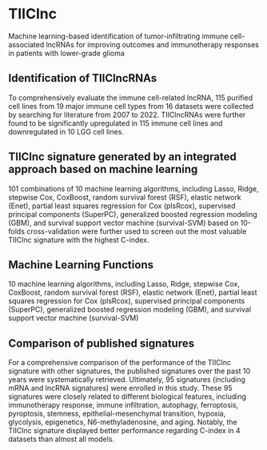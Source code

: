 # TIIClnc
 Machine learning-based identification of tumor-infiltrating immune cell-associated lncRNAs for improving outcomes and immunotherapy responses in patients with lower-grade glioma

## Identification of TIIClncRNAs

To comprehensively evaluate the immune cell-related lncRNA, 115 purified cell lines from 19 major immune cell types from 16 datasets were collected by searching for literature from 2007 to 2022. TIIClncRNAs were further found to be significantly upregulated in 115 immune cell lines and downregulated in 10 LGG cell lines. 

## TIIClnc signature generated by an integrated approach based on machine learning

101 combinations of 10 machine learning algorithms, including Lasso, Ridge, stepwise Cox, CoxBoost, random survival forest (RSF), elastic network (Enet), partial least squares regression for Cox (plsRcox), supervised principal components (SuperPC), generalized boosted regression modeling (GBM), and survival support vector machine (survival-SVM) based on 10-folds cross-validation were further used to screen out the most valuable TIIClnc signature with the highest C-index.

## Machine Learning Functions

10 machine learning algorithms, including Lasso, Ridge, stepwise Cox, CoxBoost, random survival forest (RSF), elastic network (Enet), partial least squares regression for Cox (plsRcox), supervised principal components (SuperPC), generalized boosted regression modeling (GBM), and survival support vector machine (survival-SVM) 

## Comparison of published signatures

 For a comprehensive comparison of the performance of the TIIClnc signature with other signatures, the published signatures over the past 10 years were systematically retrieved. Ultimately, 95 signatures (including mRNA and lncRNA signatures) were enrolled in this study. These 95 signatures were closely related to different biological features, including immunotherapy response, immune infiltration, autophagy, ferroptosis, pyroptosis, stemness, epithelial-mesenchymal transition, hypoxia, glycolysis, epigenetics, N6-methyladenosine, and aging. Notably, the TIIClnc signature displayed better performance regarding C-index in 4 datasets than almost all models.

